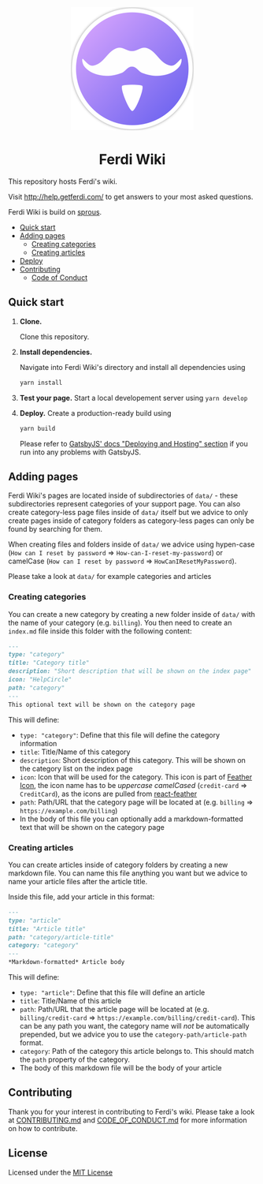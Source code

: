 <p align="center">
  <img alt="Ferdi Wiki" src="src/images/icon.png" width="250" />
</p>
<h1 align="center">
  Ferdi Wiki
</h1>

This repository hosts Ferdi's wiki.

Visit <http://help.getferdi.com/> to get answers to your most asked questions.

Ferdi Wiki is build on [sprous](https://github.com/vantezzen/sprous).

- [Quick start](#quick-start)
- [Adding pages](#adding-pages)
  - [Creating categories](#creating-categories)
  - [Creating articles](#creating-articles)
- [Deploy](#deploy)
- [Contributing](#contributing)
  - [Code of Conduct](#code-of-conduct)

## Quick start

1.  **Clone.**

    Clone this repository.

2.  **Install dependencies.**

    Navigate into Ferdi Wiki's directory and install all dependencies using
    ```bash
    yarn install
    ```
3. **Test your page.**
    Start a local developement server using `yarn develop`
4. **Deploy.**
    Create a production-ready build using
    ```bash
    yarn build
    ```
    Please refer to [GatsbyJS' docs "Deploying and Hosting" section](https://www.gatsbyjs.org/docs/deploying-and-hosting/) if you run into any problems with GatsbyJS.

## Adding pages
Ferdi Wiki's pages are located inside of subdirectories of `data/` - these subdirectories represent categories of your support page. 
You can also create category-less page files inside of `data/` itself but we advice to only create pages inside of category folders as category-less pages can only be found by searching for them.

When creating files and folders inside of `data/` we advice using hypen-case (`How can I reset by password` => `How-can-I-reset-my-password`) or camelCase (`How can I reset by password` => `HowCanIResetMyPassword`).

Please take a look at `data/` for example categories and articles

### Creating categories
You can create a new category by creating a new folder inside of `data/` with the name of your category (e.g. `billing`). 
You then need to create an `index.md` file inside this folder with the following content:
```md
---
type: "category"
title: "Category title"
description: "Short description that will be shown on the index page"
icon: "HelpCircle"
path: "category"
---
This optional text will be shown on the category page
```
This will define:
- `type: "category"`: Define that this file will define the category information
- `title`: Title/Name of this category
- `description`: Short description of this category. This will be shown on the category list on the index page
- `icon`: Icon that will be used for the category. This icon is part of [Feather Icon](https://feathericons.com/), the icon name has to be *uppercase camelCased* (`credit-card` => `CreditCard`), as the icons are pulled from [react-feather](https://github.com/feathericons/react-feather)
- `path`: Path/URL that the category page will be located at (e.g. `billing` => `https://example.com/billing`)
- In the body of this file you can optionally add a markdown-formatted text that will be shown on the category page

### Creating articles
You can create articles inside of category folders by creating a new markdown file. You can name this file anything you want but we advice to name your article files after the article title.

Inside this file, add your article in this format:
```md
---
type: "article"
title: "Article title"
path: "category/article-title"
category: "category"
---
*Markdown-formatted* Article body
```
This will define:
- `type: "article"`: Define that this file will define an article
- `title`: Title/Name of this article
- `path`: Path/URL that the article page will be located at (e.g. `billing/credit-card` => `https://example.com/billing/credit-card`). This can be any path you want, the category name will *not* be automatically prepended, but we advice you to use the `category-path/article-path` format.
- `category`: Path of the category this article belongs to. This should match the `path` property of the category.
- The body of this markdown file will be the body of your article

## Contributing
Thank you for your interest in contributing to Ferdi's wiki. Please take a look at [CONTRIBUTING.md](CONTRIBUTING.md) and [CODE_OF_CONDUCT.md](CODE_OF_CONDUCT.md) for more information on how to contribute.

## License
Licensed under the [MIT License](license.md)